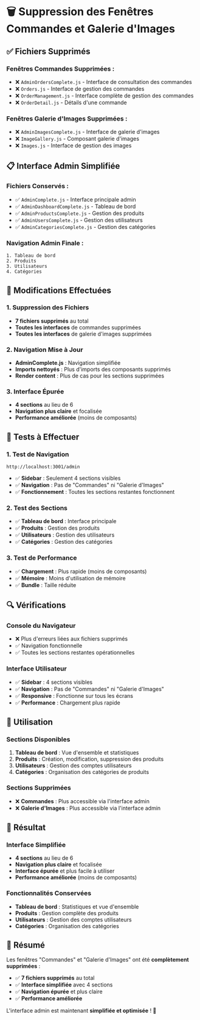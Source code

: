 # 🗑️ Suppression des Fenêtres Commandes et Galerie d'Images

## ✅ Fichiers Supprimés

### **Fenêtres Commandes Supprimées** :
- ❌ `AdminOrdersComplete.js` - Interface de consultation des commandes
- ❌ `Orders.js` - Interface de gestion des commandes
- ❌ `OrderManagement.js` - Interface complète de gestion des commandes
- ❌ `OrderDetail.js` - Détails d'une commande

### **Fenêtres Galerie d'Images Supprimées** :
- ❌ `AdminImagesComplete.js` - Interface de galerie d'images
- ❌ `ImageGallery.js` - Composant galerie d'images
- ❌ `Images.js` - Interface de gestion des images

## 📋 Interface Admin Simplifiée

### **Fichiers Conservés** :
- ✅ `AdminComplete.js` - Interface principale admin
- ✅ `AdminDashboardComplete.js` - Tableau de bord
- ✅ `AdminProductsComplete.js` - Gestion des produits
- ✅ `AdminUsersComplete.js` - Gestion des utilisateurs
- ✅ `AdminCategoriesComplete.js` - Gestion des catégories

### **Navigation Admin Finale** :
```
1. Tableau de bord
2. Produits
3. Utilisateurs
4. Catégories
```

## 🔧 Modifications Effectuées

### **1. Suppression des Fichiers**
- **7 fichiers supprimés** au total
- **Toutes les interfaces** de commandes supprimées
- **Toutes les interfaces** de galerie d'images supprimées

### **2. Navigation Mise à Jour**
- **AdminComplete.js** : Navigation simplifiée
- **Imports nettoyés** : Plus d'imports des composants supprimés
- **Render content** : Plus de cas pour les sections supprimées

### **3. Interface Épurée**
- **4 sections** au lieu de 6
- **Navigation plus claire** et focalisée
- **Performance améliorée** (moins de composants)

## 🚀 Tests à Effectuer

### **1. Test de Navigation**
```
http://localhost:3001/admin
```
- ✅ **Sidebar** : Seulement 4 sections visibles
- ✅ **Navigation** : Pas de "Commandes" ni "Galerie d'Images"
- ✅ **Fonctionnement** : Toutes les sections restantes fonctionnent

### **2. Test des Sections**
- ✅ **Tableau de bord** : Interface principale
- ✅ **Produits** : Gestion des produits
- ✅ **Utilisateurs** : Gestion des utilisateurs
- ✅ **Catégories** : Gestion des catégories

### **3. Test de Performance**
- ✅ **Chargement** : Plus rapide (moins de composants)
- ✅ **Mémoire** : Moins d'utilisation de mémoire
- ✅ **Bundle** : Taille réduite

## 🔍 Vérifications

### **Console du Navigateur**
- ❌ Plus d'erreurs liées aux fichiers supprimés
- ✅ Navigation fonctionnelle
- ✅ Toutes les sections restantes opérationnelles

### **Interface Utilisateur**
- ✅ **Sidebar** : 4 sections visibles
- ✅ **Navigation** : Pas de "Commandes" ni "Galerie d'Images"
- ✅ **Responsive** : Fonctionne sur tous les écrans
- ✅ **Performance** : Chargement plus rapide

## 📱 Utilisation

### **Sections Disponibles**
1. **Tableau de bord** : Vue d'ensemble et statistiques
2. **Produits** : Création, modification, suppression des produits
3. **Utilisateurs** : Gestion des comptes utilisateurs
4. **Catégories** : Organisation des catégories de produits

### **Sections Supprimées**
- ❌ **Commandes** : Plus accessible via l'interface admin
- ❌ **Galerie d'Images** : Plus accessible via l'interface admin

## 🎯 Résultat

### **Interface Simplifiée**
- **4 sections** au lieu de 6
- **Navigation plus claire** et focalisée
- **Interface épurée** et plus facile à utiliser
- **Performance améliorée** (moins de composants)

### **Fonctionnalités Conservées**
- **Tableau de bord** : Statistiques et vue d'ensemble
- **Produits** : Gestion complète des produits
- **Utilisateurs** : Gestion des comptes utilisateurs
- **Catégories** : Organisation des catégories

## 🎉 Résumé

Les fenêtres "Commandes" et "Galerie d'Images" ont été **complètement supprimées** :
- ✅ **7 fichiers supprimés** au total
- ✅ **Interface simplifiée** avec 4 sections
- ✅ **Navigation épurée** et plus claire
- ✅ **Performance améliorée**

L'interface admin est maintenant **simplifiée et optimisée** ! 🎉

